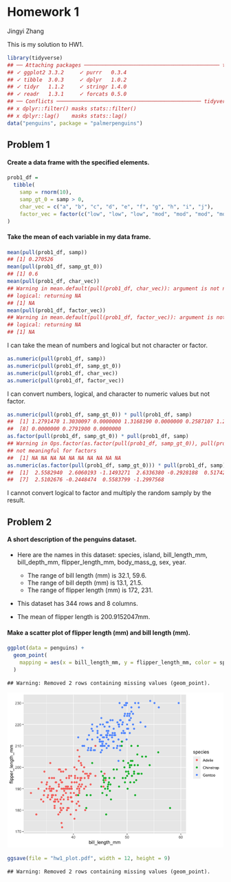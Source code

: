 Homework 1
================
Jingyi Zhang

This is my solution to HW1.

``` r
library(tidyverse)
## ── Attaching packages ──────────────────────────────────────────── tidyverse 1.3.0 ──
## ✓ ggplot2 3.3.2     ✓ purrr   0.3.4
## ✓ tibble  3.0.3     ✓ dplyr   1.0.2
## ✓ tidyr   1.1.2     ✓ stringr 1.4.0
## ✓ readr   1.3.1     ✓ forcats 0.5.0
## ── Conflicts ─────────────────────────────────────────────── tidyverse_conflicts() ──
## x dplyr::filter() masks stats::filter()
## x dplyr::lag()    masks stats::lag()
data("penguins", package = "palmerpenguins")
```

## Problem 1

#### Create a data frame with the specified elements.

``` r
prob1_df = 
  tibble(
    samp = rnorm(10),
    samp_gt_0 = samp > 0,
    char_vec = c("a", "b", "c", "d", "e", "f", "g", "h", "i", "j"),
    factor_vec = factor(c("low", "low", "low", "mod", "mod", "mod", "mod", "high", "high", "high"))
)
```

#### Take the mean of each variable in my data frame.

``` r
mean(pull(prob1_df, samp))
## [1] 0.270526
mean(pull(prob1_df, samp_gt_0))
## [1] 0.6
mean(pull(prob1_df, char_vec))
## Warning in mean.default(pull(prob1_df, char_vec)): argument is not numeric or
## logical: returning NA
## [1] NA
mean(pull(prob1_df, factor_vec))
## Warning in mean.default(pull(prob1_df, factor_vec)): argument is not numeric or
## logical: returning NA
## [1] NA
```

I can take the mean of numbers and logical but not character or factor.

``` r
as.numeric(pull(prob1_df, samp))
as.numeric(pull(prob1_df, samp_gt_0))
as.numeric(pull(prob1_df, char_vec))
as.numeric(pull(prob1_df, factor_vec))
```

I can convert numbers, logical, and character to numeric values but not
factor.

``` r
as.numeric(pull(prob1_df, samp_gt_0)) * pull(prob1_df, samp)
##  [1] 1.2791470 1.3030097 0.0000000 1.3168190 0.0000000 0.2587107 1.2551338
##  [8] 0.0000000 0.2791900 0.0000000
as.factor(pull(prob1_df, samp_gt_0)) * pull(prob1_df, samp)
## Warning in Ops.factor(as.factor(pull(prob1_df, samp_gt_0)), pull(prob1_df, : '*'
## not meaningful for factors
##  [1] NA NA NA NA NA NA NA NA NA NA
as.numeric(as.factor(pull(prob1_df, samp_gt_0))) * pull(prob1_df, samp)
##  [1]  2.5582940  2.6060193 -1.1493271  2.6336380 -0.2928188  0.5174214
##  [7]  2.5102676 -0.2448474  0.5583799 -1.2997568
```

I cannot convert logical to factor and multiply the random samply by the
result.

## Problem 2

#### A short description of the penguins dataset.

  - Here are the names in this dataset: species, island,
    bill\_length\_mm, bill\_depth\_mm, flipper\_length\_mm,
    body\_mass\_g, sex, year.
    
      - The range of bill length (mm) is 32.1, 59.6.
      - The range of bill depth (mm) is 13.1, 21.5.
      - The range of flipper length (mm) is 172, 231.

  - This dataset has 344 rows and 8 columns.

  - The mean of flipper length is 200.9152047mm.

#### Make a scatter plot of flipper length (mm) and bill length (mm).

``` r
ggplot(data = penguins) +
  geom_point(
    mapping = aes(x = bill_length_mm, y = flipper_length_mm, color = species)
  )
```

    ## Warning: Removed 2 rows containing missing values (geom_point).

![](p8105_hw1_jz3297_files/figure-gfm/yx_scatter-1.png)<!-- -->

``` r
ggsave(file = "hw1_plot.pdf", width = 12, height = 9)
```

    ## Warning: Removed 2 rows containing missing values (geom_point).
